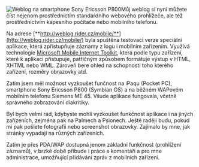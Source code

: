 <!-- dcterms:identifier = riderweblog#36 -->
<!-- dcterms:title = Go mobile! -->
<!-- np9:categoryId = 2 -->
<!-- x4w:category = Lidé a jiná zvěř -->
<!-- np9:authorId = 1 -->
<!-- np9:authorEmail = michal.valasek@altairis.cz -->
<!-- dcterms:creator = Michal Altair Valášek -->
<!-- dcterms:created = 2003-04-04T01:22:41+02:00 -->
<!-- dcterms:dateAccepted = 2003-04-04T01:22:41+02:00 -->

![Weblog na smartphone Sony Ericsson P800](http://weblog.rider.cz/files/weblog_na_p800.jpg)Můj weblog si nyní můžete číst nejenom prostřednictím standardního webového prohlížeče, ale též prostřednictvím kapesního počítače nebo mobilního telefonu.

Na adrese [**http://weblog.rider.cz/mobile/**](http://weblog.rider.cz/mobile/) byla spuštěna testovací verze speciální aplikace, která zpřístupňuje záznamy z logu i mobilním zařízením. Využívá technologie [Microsoft Mobile Internet Toolkit](http://www.asp.net/mobile/intro.aspx?tabindex=6), která podle typu zařízení, které k aplikaci přistupuje, patřičným způsobem formátuje výstup v HTML, XHTML nebo WML. Zároveň bere ohled na schopnosti toho kterého zařízení, rozměry obrazovky atd.

Zatím jsem měl možnost vyzkoušet funčnost na iPaqu (Pocket PC), smartphone Sony Ericsson P800 (Symbian OS) a na běžném WAPovém mobilním telefonu Siemens ME 45. Všude aplikace fungovala, včetně správného zobrazování diakritiky.

Byl bych velmi rád, kdybyste mohli vyzkoušet funkčnost aplikace i na jiných zařízeních, zejména pak na Palmech a Psionech. Ještě raději budu, pokud mi pak pošlete fotografii nebo screenshot obrazovky. Zajímalo by mne, jak stránky vypadají na různých zařízeních.

Zatím je přes PDA/WAP dostupná jenom základní funkčnost (prohlížení záznamů), v brzké době přibude i práce s komentáři a pro mne administrace, umožňující přidávání zpráv z mobilních zařízení.